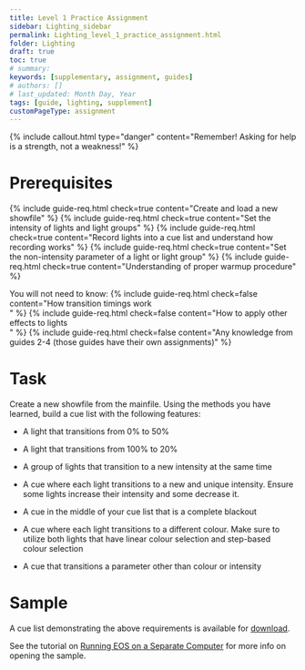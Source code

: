 ```yaml
---
title: Level 1 Practice Assignment
sidebar: Lighting_sidebar
permalink: Lighting_level_1_practice_assignment.html
folder: Lighting
draft: true
toc: true
# summary: 
keywords: [supplementary, assignment, guides]
# authors: []
# last_updated: Month Day, Year
tags: [guide, lighting, supplement]
customPageType: assignment
---
```


{% include callout.html type="danger" content="Remember! Asking for help is a strength, not a weakness!" %}

# Prerequisites
{% include guide-req.html check=true content="Create and load a new showfile" %}
{% include guide-req.html check=true content="Set the intensity of lights and light groups" %}
{% include guide-req.html check=true content="Record lights into a cue list and understand how recording works" %}
{% include guide-req.html check=true content="Set the non-intensity parameter of a light or light group" %}
{% include guide-req.html check=true content="Understanding of proper warmup procedure" %}

You will not need to know:
{% include guide-req.html check=false content="How transition timings work<br>" %}
{% include guide-req.html check=false content="How to apply other effects to lights<br>" %}
{% include guide-req.html check=false content="Any knowledge from guides 2-4 (those guides have their own assignments)" %}

# Task
Create a new showfile from the mainfile. Using the methods you have learned, build a cue list with the following features:

- A light that transitions from 0% to 50%
- A light that transitions from 100% to 20%
- A group of lights that transition to a new intensity at the same time
- A cue where each light transitions to a new and unique intensity. Ensure some lights increase their intensity and some decrease it.
- A cue in the middle of your cue list that is a complete blackout

- A cue where each light transitions to a different colour. Make sure to utilize both lights that have linear colour selection and step-based colour selection
- A cue that transitions a parameter other than colour or intensity

# Sample
A cue list demonstrating the above requirements is available for [download](/db/Lighting_level_1_practice_solution.zip).

See the tutorial on [Running EOS on a Separate Computer](./Lighting_tutorial_eos_off_console.html) for more info on opening the sample.